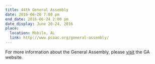 ```yaml
---
title: 44th General Assembly
date: 2016-06-20 7:00 pm
end_date: 2016-06-24 2:00 pm
date_display: June 20-24, 2016
place:
  location: Mobile, AL
  link: http://www.pcaac.org/general-assembly/
---
```


For more information about the General Assembly, please [visit](http://www.pcaac.org/general-assembly/) the GA website.
